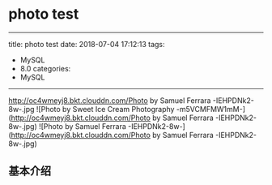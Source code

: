 # photo test
---
title: photo test
date: 2018-07-04 17:12:13
tags:
- MySQL
- 8.0
categories:
- MySQL
---
http://oc4wmeyj8.bkt.clouddn.com/Photo by Samuel Ferrara -IEHPDNk2-8w-.jpg
![Photo by Sweet Ice Cream Photography -m5VCMFMW1mM-](http://oc4wmeyj8.bkt.clouddn.com/Photo by Samuel Ferrara -IEHPDNk2-8w-.jpg)
![Photo by Samuel Ferrara -IEHPDNk2-8w-](http://oc4wmeyj8.bkt.clouddn.com/Photo by Samuel Ferrara -IEHPDNk2-8w-.jpg)

## 基本介绍




